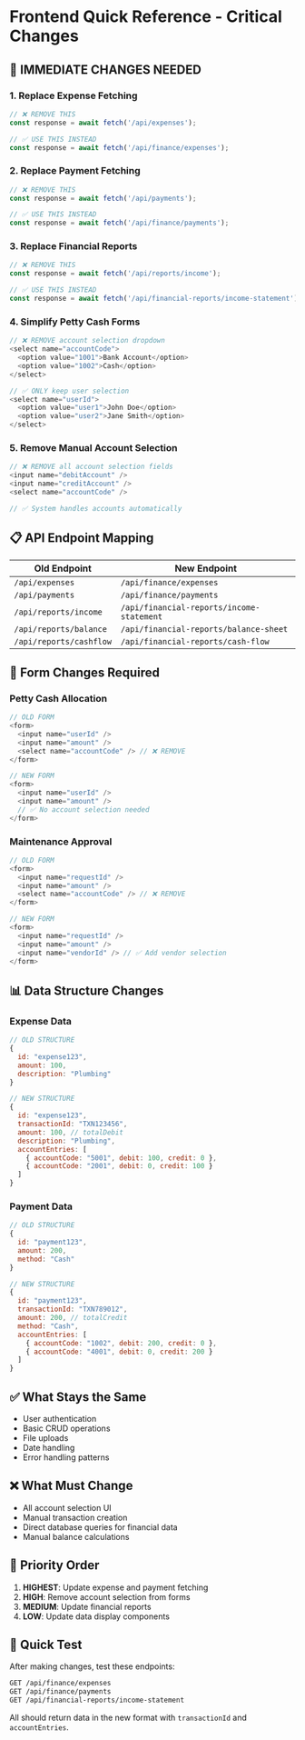 # Frontend Quick Reference - Critical Changes

## 🚨 IMMEDIATE CHANGES NEEDED

### 1. **Replace Expense Fetching**
```javascript
// ❌ REMOVE THIS
const response = await fetch('/api/expenses');

// ✅ USE THIS INSTEAD
const response = await fetch('/api/finance/expenses');
```

### 2. **Replace Payment Fetching**
```javascript
// ❌ REMOVE THIS
const response = await fetch('/api/payments');

// ✅ USE THIS INSTEAD
const response = await fetch('/api/finance/payments');
```

### 3. **Replace Financial Reports**
```javascript
// ❌ REMOVE THIS
const response = await fetch('/api/reports/income');

// ✅ USE THIS INSTEAD
const response = await fetch('/api/financial-reports/income-statement');
```

### 4. **Simplify Petty Cash Forms**
```javascript
// ❌ REMOVE account selection dropdown
<select name="accountCode">
  <option value="1001">Bank Account</option>
  <option value="1002">Cash</option>
</select>

// ✅ ONLY keep user selection
<select name="userId">
  <option value="user1">John Doe</option>
  <option value="user2">Jane Smith</option>
</select>
```

### 5. **Remove Manual Account Selection**
```javascript
// ❌ REMOVE all account selection fields
<input name="debitAccount" />
<input name="creditAccount" />
<select name="accountCode" />

// ✅ System handles accounts automatically
```

## 📋 API Endpoint Mapping

| Old Endpoint | New Endpoint |
|--------------|--------------|
| `/api/expenses` | `/api/finance/expenses` |
| `/api/payments` | `/api/finance/payments` |
| `/api/reports/income` | `/api/financial-reports/income-statement` |
| `/api/reports/balance` | `/api/financial-reports/balance-sheet` |
| `/api/reports/cashflow` | `/api/financial-reports/cash-flow` |

## 🔧 Form Changes Required

### Petty Cash Allocation
```javascript
// OLD FORM
<form>
  <input name="userId" />
  <input name="amount" />
  <select name="accountCode" /> // ❌ REMOVE
</form>

// NEW FORM
<form>
  <input name="userId" />
  <input name="amount" />
  // ✅ No account selection needed
</form>
```

### Maintenance Approval
```javascript
// OLD FORM
<form>
  <input name="requestId" />
  <input name="amount" />
  <select name="accountCode" /> // ❌ REMOVE
</form>

// NEW FORM
<form>
  <input name="requestId" />
  <input name="amount" />
  <input name="vendorId" /> // ✅ Add vendor selection
</form>
```

## 📊 Data Structure Changes

### Expense Data
```javascript
// OLD STRUCTURE
{
  id: "expense123",
  amount: 100,
  description: "Plumbing"
}

// NEW STRUCTURE
{
  id: "expense123",
  transactionId: "TXN123456",
  amount: 100, // totalDebit
  description: "Plumbing",
  accountEntries: [
    { accountCode: "5001", debit: 100, credit: 0 },
    { accountCode: "2001", debit: 0, credit: 100 }
  ]
}
```

### Payment Data
```javascript
// OLD STRUCTURE
{
  id: "payment123",
  amount: 200,
  method: "Cash"
}

// NEW STRUCTURE
{
  id: "payment123",
  transactionId: "TXN789012",
  amount: 200, // totalCredit
  method: "Cash",
  accountEntries: [
    { accountCode: "1002", debit: 200, credit: 0 },
    { accountCode: "4001", debit: 0, credit: 200 }
  ]
}
```

## ✅ What Stays the Same

- User authentication
- Basic CRUD operations
- File uploads
- Date handling
- Error handling patterns

## ❌ What Must Change

- All account selection UI
- Manual transaction creation
- Direct database queries for financial data
- Manual balance calculations

## 🎯 Priority Order

1. **HIGHEST**: Update expense and payment fetching
2. **HIGH**: Remove account selection from forms
3. **MEDIUM**: Update financial reports
4. **LOW**: Update data display components

## 🚀 Quick Test

After making changes, test these endpoints:
```bash
GET /api/finance/expenses
GET /api/finance/payments
GET /api/financial-reports/income-statement
```

All should return data in the new format with `transactionId` and `accountEntries`. 